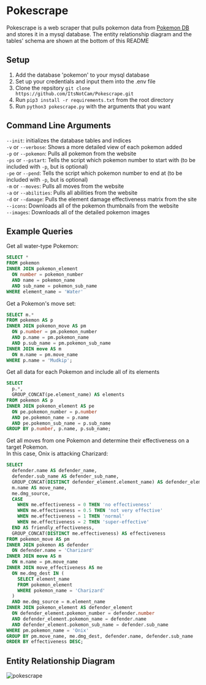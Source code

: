 # Pokescrape

Pokescrape is a web scraper that pulls pokemon data from [Pokemon DB](https://pokemondb.net) and stores it in a mysql database.
The entity relationship diagram and the tables' schema are shown at the bottom of this README

## Setup
1. Add the database 'pokemon' to your mysql database
2. Set up your credentials and input them into the .env file
3. Clone the repsitory `git clone https://github.com/ItsNotCam/Pokescrape.git`
4. Run `pip3 install -r requirements.txt` from the root directory
5. Run `python3 pokescrape.py` with the arguments that you want

## Command Line Arguments
`--init`: initializes the database tables and indices \
`-v` or `--verbose`: Shows a more detailed view of each pokemon added \
`-p` or `--pokemon`: Pulls all pokemon from the website \
`-ps` or `--pstart`: Tells the script which pokemon number to start with (to be included with `-p`, but is optional) \
`-pe` or `--pend`: Tells the script which pokemon number to end at (to be included with `-p`, but is optional) \
`-m` or `--moves`: Pulls all moves from the website \
`-a` or `--abilities`: Pulls all abilities from the website \
`-d` or `--damage`: Pulls the element damage effectiveness matrix from the site \
`--icons`: Downloads all of the pokemon thumbnails from the website \
`--images`: Downloads all of the detailed pokemon images

## Example Queries
Get all water-type Pokemon:
```sql
SELECT * 
FROM pokemon
INNER JOIN pokemon_element
  ON number = pokemon_number
  AND name = pokemon_name
  AND sub_name = pokemon_sub_name
WHERE element_name = 'Water'
```

Get a Pokemon's move set:
```sql
SELECT m.* 
FROM pokemon AS p
INNER JOIN pokemon_move AS pm
  ON p.number = pm.pokemon_number
  AND p.name = pm.pokemon_name
  AND p.sub_name = pm.pokemon_sub_name
INNER JOIN move AS m
  ON m.name = pm.move_name
WHERE p.name = 'Mudkip';
```

Get all data for each Pokemon and include all of its elements
```sql
SELECT 
  p.*,
  GROUP_CONCAT(pe.element_name) AS elements
FROM pokemon AS p
INNER JOIN pokemon_element AS pe 
  ON pe.pokemon_number = p.number
  AND pe.pokemon_name = p.name
  AND pe.pokemon_sub_name = p.sub_name
GROUP BY p.number, p.name, p.sub_name;
```

Get all moves from one Pokemon and determine their effectiveness on a target Pokemon. \
In this case, Onix is attacking Charizard:
```sql
SELECT
  defender.name AS defender_name,
  defender.sub_name AS defender_sub_name,
  GROUP_CONCAT(DISTINCT defender_element.element_name) AS defender_elements,
  m.name AS move_name,
  me.dmg_source,
  CASE
    WHEN me.effectiveness = 0 THEN 'no effectiveness'
    WHEN me.effectiveness = 0.5 THEN 'not very effective'
    WHEN me.effectiveness = 1 THEN 'normal'
    WHEN me.effectiveness = 2 THEN 'super-effective'
  END AS friendly_effectiveness,
  GROUP_CONCAT(DISTINCT me.effectiveness) AS effectiveness
FROM pokemon_move AS pm
INNER JOIN pokemon AS defender
  ON defender.name = 'Charizard'
INNER JOIN move AS m
  ON m.name = pm.move_name
INNER JOIN move_effectiveness AS me
  ON me.dmg_dest IN (
    SELECT element_name
    FROM pokemon_element
    WHERE pokemon_name = 'Charizard'
  )
  AND me.dmg_source = m.element_name
INNER JOIN pokemon_element AS defender_element
  ON defender_element.pokemon_number = defender.number
  AND defender_element.pokemon_name = defender.name
  AND defender_element.pokemon_sub_name = defender.sub_name
WHERE pm.pokemon_name = 'Onix'
GROUP BY pm.move_name, me.dmg_dest, defender.name, defender.sub_name
ORDER BY effectiveness DESC;
```

## Entity Relationship Diagram
![pokescrape](https://github.com/ItsNotCam/Pokescrape/assets/46014191/93925f73-5048-46a3-a37a-c239d9e5c6b2)
